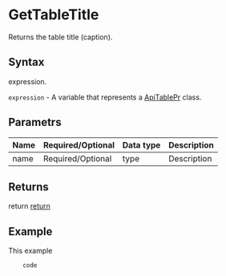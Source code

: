 # GetTableTitle

Returns the table title (caption).

## Syntax

expression.

`expression` - A variable that represents a [ApiTablePr](../ApiTablePr.md) class.

## Parametrs

| **Name** | **Required/Optional** | **Data type** | **Description** |
| ------------- | ------------- | ------------- | ------------- |
| name | Required/Optional | type | Description |

## Returns

return
[return](todo_link)

## Example

This example

```javascript
	code
```